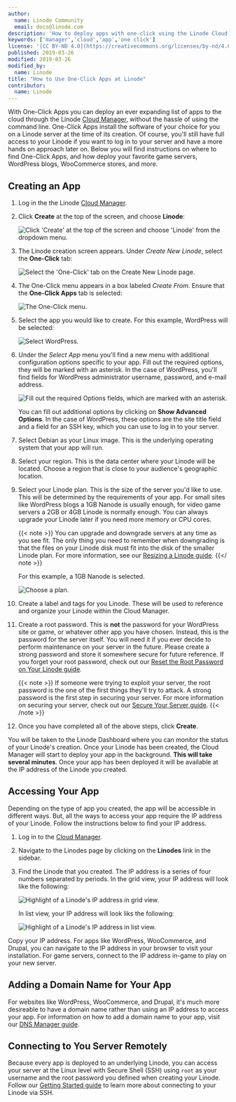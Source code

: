 ```yaml
---
author:
  name: Linode Community
  email: docs@linode.com
description: 'How to deploy apps with one-click using the Linode Cloud Manager'
keywords: ['manager','cloud','app','one click']
license: '[CC BY-ND 4.0](https://creativecommons.org/licenses/by-nd/4.0)'
published: 2019-03-26
modified: 2019-03-26
modified_by:
  name: Linode
title: "How to Use One-Click Apps at Linode"
contributor:
  name: Linode
---
```


With One-Click Apps you can deploy an ever expanding list of apps to the cloud through the Linode [Cloud Manager](https://cloud.linode.com), without the hassle of using the command line. One-Click Apps install the software of your choice for you on a Linode server at the time of its creation. Of course, you'll still have full access to your Linode if you want to log in to your server and have a more hands on approach later on. Below you will find instructions on where to find One-Click Apps, and how deploy your favorite game servers, WordPress blogs, WooCommerce stores, and more.

## Creating an App

1.  Log in the the Linode [Cloud Manager](https://cloud.linode.com).

2.  Click **Create** at the top of the screen, and choose **Linode**:

    ![Click 'Create' at the top of the screen and choose 'Linode' from the dropdown menu.](one-click-create-a-linode.png)

3. The Linode creation screen appears. Under *Create New Linode*, select the **One-Click** tab:

    ![Select the 'One-Click' tab on the Create New Linode page.](one-click-select-one-click-tab.png)

4.  The One-Click menu appears in a box labeled *Create From*. Ensure that the **One-Click Apps** tab is selected:

    ![The `One-Click` menu.](one-click-create-from-one-click-apps.png)

5.  Select the app you would like to create. For this example, WordPress will be selected:

    ![Select WordPress.](one-click-select-wordpress.png)

6.  Under the *Select App* menu you'll find a new menu with additional configuration options specific to your app. Fill out the required options, they will be marked with an asterisk. In the case of WordPress, you'll find fields for WordPress administrator username, password, and e-mail address.

    ![Fill out the required Options fields, which are marked with an asterisk.](one-click-wordpress-config-options.png)

    You can fill out additional options by clicking on **Show Advanced Options**. In the case of WordPress, these options are the site title field and a field for an SSH key, which you can use to log in to your server.

7.  Select Debian as your Linux image. This is the underlying operating system that your app will run.

8.  Select your region. This is the data center where your Linode will be located. Choose a region that is close to your audience's geographic location.

9.  Select your Linode plan. This is the size of the server you'd like to use. This will be determined by the requirements of your app. For small sites like WordPress blogs a 1GB Nanode is usually enough, for video game servers a 2GB or 4GB Linode is normally enough. You can always upgrade your Linode later if you need more memory or CPU cores.

    {{< note >}}
You can upgrade and downgrade servers at any time as you see fit. The only thing you need to remember when downgrading is that the files on your Linode disk must fit into the disk of the smaller Linode plan. For more information, see our [Resizing a Linode guide](https://www.linode.com/docs/platform/disk-images/resizing-a-linode/).
{{</ note >}}

     For this example, a 1GB Nanode is selected.

    ![Choose a plan.](one-click-pick-plan.png)

1.  Create a label and tags for you Linode. These will be used to reference and organize your Linode within the Cloud Manager.

2.  Create a root password. This is **not** the password for your WordPress site or game, or whatever other app you have chosen. Instead, this is the password for the server itself. You will need it if you ever decide to perform maintenance on your server in the future. Please create a strong password and store it somewhere secure for future reference. If you forget your root password, check out our [Reset the Root Password on Your Linode guide](https://www.linode.com/docs/quick-answers/linode-platform/reset-the-root-password-on-your-linode/).

    {{< note >}}
If someone were trying to exploit your server, the root password is the one of the first things they'll try to attack. A strong password is the first step in securing your server. For more information on securing your server, check out our [Secure Your Server guide](https://linode.com/docs/security/securing-your-server/).
{{< /note >}}

3.  Once you have completed all of the above steps, click **Create**.

You will be taken to the Linode Dashboard where you can monitor the status of your Linode's creation. Once your Linode has been created, the Cloud Manager will start to deploy your app in the background. **This will take several minutes**. Once your app has been deployed it will be available at the IP address of the Linode you created.

## Accessing Your App

Depending on the type of app you created, the app will be accessible in different ways. But, all the ways to access your app require the IP address of your Linode. Follow the instructions below to find your IP address.

1.  Log in to the [Cloud Manager](https://cloud.linode.com).

2.  Navigate to the Linodes page by clicking on the **Linodes** link in the sidebar.

3.  Find the Linode that you created. The IP address is a series of four numbers separated by periods. In the grid view, your IP address will look like the following:

    ![Highlight of a Linode's IP address in grid view.](one-click-ip-address-grid.png)

    In list view, your IP address will look liks the following:

    ![Highlight of a Linode's IP address in list view.](one-click-ip-address-list.png)

Copy your IP address. For apps like WordPress, WooCommerce, and Drupal, you can navigate to the IP address in your browser to visit your installation. For game servers, connect to the IP address in-game to play on your new server.

## Adding a Domain Name for Your App

For websites like WordPress, WooCommerce, and Drupal, it's much more desireable to have a domain name rather than using an IP address to access your app. For information on how to add a domain name to your app, visit our [DNS Manager guide](https://linode.com/docs/platform/manager/dns-manager/#add-dns-records).

## Connecting to You Server Remotely

Because every app is deployed to an underlying Linode, you can access your server at the Linux level with Secure Shell (SSH) using `root` as your username and the root password you defined when creating your Linode. Follow our [Getting Started guide](https://www.linode.com/docs/getting-started/#connect-to-your-linode-via-ssh) to learn more about connecting to your Linode via SSH.